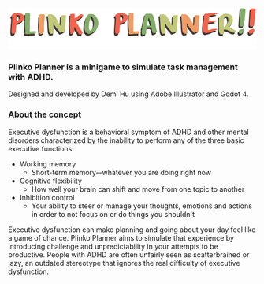 <p align="center"><img src="https://github.com/demihu1116/plinko-planner/blob/main/art/plinkotitle.png?raw=true"></p>

### Plinko Planner is a minigame to simulate task management with ADHD.
Designed and developed by Demi Hu using Adobe Illustrator and Godot 4.

### About the concept
Executive dysfunction is a behavioral symptom of ADHD and other mental disorders characterized by the inability to perform any of the three basic executive functions:
- Working memory
  - Short-term memory--whatever you are doing right now
- Cognitive flexibility
  - How well your brain can shift and move from one topic to another
- Inhibition control
  - Your ability to steer or manage your thoughts, emotions and actions in order to not focus on or do things you shouldn't
  
Executive dysfunction can make planning and going about your day feel like a game of chance. Plinko Planner aims to simulate that experience by introducing challenge and unpredictability in your attempts to be productive. People with ADHD are often unfairly seen as scatterbrained or lazy, an outdated stereotype that ignores the real difficulty of executive dysfunction.
 
